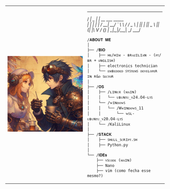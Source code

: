 <table>
  <tr>
    <td style="width: 50%;">
       <img src="https://github.com/gustcandi/GustavoCandido/blob/main/asuka&nameless.jpeg" alt="hopeless" style="width: 200%; border: none;"/>
    </td>
    <td style="width: 50%; vertical-align: top;">
      <p style="font-family: monospace; font-size: 16px;">
       
  ____           _                   
 / ___|_   _ ___| |_ __ ___   _____  
| |  _| | | / __| __/ _` \ \ / / _ \ 
| |_| | |_| \__ \ || (_| |\ V / (_) |
 \____|\__,_|___/\__\__,_| \_/ \___/ 

</p>

    /𝐀𝐁𝐎𝐔𝐓 𝐌𝐄
    │
    ├── /𝐁𝐈𝐎
    │    ├── ʜᴇ/ʜɪᴍ - ʙʀᴀᴢɪʟɪᴀɴ - (ᴘᴛ/ʙʀ + ᴇɴɢʟɪꜱʜ)
    │    ├── electronics technician
    │    └── ᴇᴍʙᴇᴅᴅᴇᴅ ꜱʏꜱᴛᴇᴍꜱ ᴅᴇᴠᴇʟᴏᴘᴇʀ ɪɴ ʀ&ᴅ ꜱᴇᴄᴛᴏʀ
    │
    ├── /𝐎𝐒
    │    ├── /ʟɪɴᴜx (ᴍᴀɪɴ)
    │    │   └── ᴜʙᴜɴᴛᴜ_ᴠ𝟤𝟦.𝟢𝟦-ʟᴛꜱ
    │    └── /ᴡɪɴᴅᴏᴡꜱ
    │    │   └── /Wᴡɪɴᴅᴏᴡꜱ_𝟣𝟣
    │    │       └── ᴡꜱʟ-ᴜʙᴜɴᴛᴜ_ᴠ20.𝟢4-ʟᴛꜱ
    │    └── /KaliLinux 
    │
    ├── /𝐒𝐓𝐀𝐂𝐊
    │    ├── ꜱʜᴇʟʟ_ꜱᴄʀɪᴘᴛ.ꜱʜ
    │    ├── Python.py
    │
    └── /𝐈𝐃𝐄𝐬
        ├── ᴠꜱᴄᴏᴅᴇ (ᴍᴀɪɴ)
        ├── Nano
        ├── vim (como fecha esse mesmo?)
        
        
  </tr>
</table>





                                                                                                          
                                                                                                          
